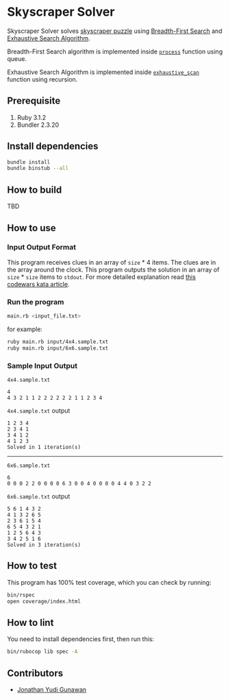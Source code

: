# Skyscraper Solver

Skyscraper Solver solves [skyscraper puzzle](https://www.conceptispuzzles.com/index.aspx?uri=puzzle/skyscrapers/techniques) using [Breadth-First Search](https://en.wikipedia.org/wiki/Breadth-first_search) and [Exhaustive Search Algorithm](https://en.wikipedia.org/?title=Exhaustive_search&redirect=no).

Breadth-First Search algorithm is implemented inside [`process`](/lib/board.rb#L15) function using queue.

Exhaustive Search Algorithm is implemented inside [`exhaustive_scan`](/lib/board.rb#L39) function using recursion.

## Prerequisite

1. Ruby 3.1.2
2. Bundler 2.3.20

## Install dependencies

```bash
bundle install
bundle binstub --all
```

## How to build

TBD

## How to use

### Input Output Format

This program receives clues in an array of `size` * 4 items. The clues are in the array around the clock. This program outputs the solution in an array of `size` * `size` items to `stdout`. For more detailed explanation read [this codewars kata article](https://www.codewars.com/kata/5679d5a3f2272011d700000d/).

### Run the program

```bash
main.rb <input_file.txt>
```

for example:

```bash
ruby main.rb input/4x4.sample.txt
ruby main.rb input/6x6.sample.txt
```

### Sample Input Output

`4x4.sample.txt`

```text
4
4 3 2 1 1 2 2 2 2 2 2 1 1 2 3 4
```

`4x4.sample.txt` output

```text
1 2 3 4
2 3 4 1
3 4 1 2
4 1 2 3
Solved in 1 iteration(s)
```

---

`6x6.sample.txt`

```text
6
0 0 0 2 2 0 0 0 0 6 3 0 0 4 0 0 0 0 4 4 0 3 2 2
```

`6x6.sample.txt` output

```text
5 6 1 4 3 2
4 1 3 2 6 5
2 3 6 1 5 4
6 5 4 3 2 1
1 2 5 6 4 3
3 4 2 5 1 6
Solved in 3 iteration(s)
```

## How to test

This program has 100% test coverage, which you can check by running:

```bash
bin/rspec
open coverage/index.html
```

## How to lint

You need to install dependencies first, then run this:
```bash
bin/rubocop lib spec -A
```

## Contributors

* [Jonathan Yudi Gunawan](https://github.com/JonathanGun)
